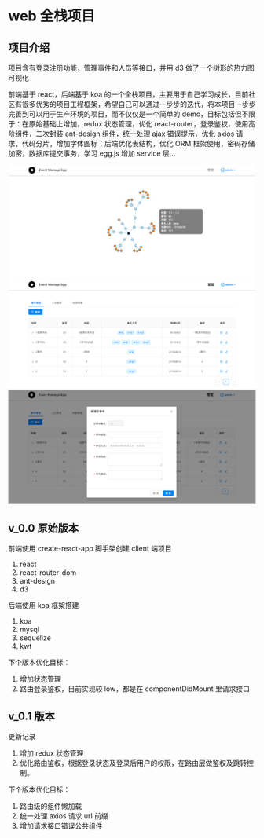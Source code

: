 # web 全栈项目

## 项目介绍

项目含有登录注册功能，管理事件和人员等接口，并用 d3 做了一个树形的热力图可视化<br/>

前端基于 react，后端基于 koa 的一个全栈项目，主要用于自己学习成长，目前社区有很多优秀的项目工程框架，希望自己可以通过一步步的迭代，将本项目一步步完善到可以用于生产环境的项目，而不仅仅是一个简单的 demo，目标包括但不限于：在原始基础上增加，redux 状态管理，优化 react-router，登录鉴权，使用高阶组件，二次封装 ant-design 组件，统一处理 ajax 错误提示，优化 axios 请求，代码分片，增加字体图标；后端优化表结构，优化 ORM 框架使用，密码存储加密，数据库提交事务，学习 egg.js 增加 service 层...<br>

![avatar](./web-client/public/image/1.jpg) ![image](./web-client/public/image/2.png) ![image](./web-client/public/image/3.png)

## v_0.0 原始版本

前端使用 create-react-app 脚手架创建 client 端项目

1. react
2. react-router-dom
3. ant-design
4. d3

后端使用 koa 框架搭建

1. koa
2. mysql
3. sequelize
4. kwt

下个版本优化目标：

1. 增加状态管理
2. 路由登录鉴权，目前实现较 low，都是在 componentDidMount 里请求接口

## v_0.1 版本

更新记录

1. 增加 redux 状态管理
2. 优化路由鉴权，根据登录状态及登录后用户的权限，在路由层做鉴权及跳转控制。

下个版本优化目标：

1. 路由级的组件懒加载
2. 统一处理 axios 请求 url 前缀
3. 增加请求接口错误公共组件
